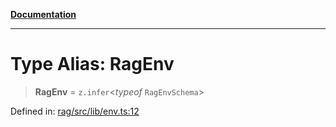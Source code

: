 [**Documentation**](../../../README.md)

***

# Type Alias: RagEnv

> **RagEnv** = `z.infer`\<*typeof* `RagEnvSchema`\>

Defined in: [rag/src/lib/env.ts:12](https://github.com/ceponatia/roler/blob/3285898e6e20febeb11523af0dddefd8f892e902/packages/rag/src/lib/env.ts#L12)
